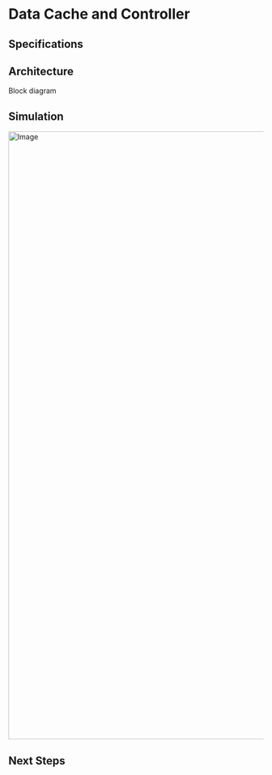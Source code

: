 # Data Cache and Controller


## Specifications

## Architecture
Block diagram

## Simulation
<img width="1201" alt="Image" src="https://github.com/user-attachments/assets/479b8a48-0c46-4955-bdb3-858ee62eb660" />


## Next Steps
